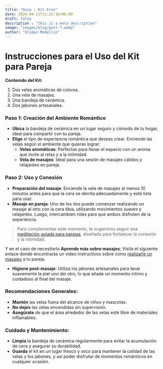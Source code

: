 ```yaml
---
title: "Guia : Kit Eros"
date: 2024-04-11T11:22:16+06:00
draft: false
description : "this is a meta description"
image: "images/blog/post-7.webp"
author: "Olimpo Medellin"
---
```


# Instrucciones para el Uso del Kit para Pareja

**Contenido del Kit:**
1. Dos velas aromáticas de colores.
2. Una vela de masajes.
3. Una bandeja de cerámica.
4. Dos jabones artesanales.

### Paso 1: Creación del Ambiente Romántico
- **Ubica** la bandeja de cerámica en un lugar seguro y cómodo de tu hogar, ideal para compartir con tu pareja.
- **Elige** el tipo de experiencia romántica que deseas crear. Enciende las velas según el ambiente que quieras lograr:
  - **Velas aromáticas**: Perfectas para llenar el espacio con un aroma que invite al relax y a la intimidad.
  - **Vela de masajes**: Ideal para una sesión de masajes cálidos y relajantes en pareja.

### Paso 2: Uso y Conexión
- **Preparación del masaje**: Enciende la vela de masajes al menos 10 minutos antes para que la cera se derrita adecuadamente y esté lista para usar.
- **Masaje en pareja**: Uno de los dos puede comenzar realizando un masaje al otro con la cera tibia, utilizando movimientos suaves y relajantes. Luego, intercambien roles para que ambos disfruten de la experiencia.

> Para complementar este momento, te sugerimos seguir una [meditación guiada para parejas](https://www.youtube.com/watch?v=4E4xl87Dcr8&t=17s), diseñada para fortalecer la conexión y la intimidad.

Y en el caso de necesitarlo **Aprende más sobre masajes**; Visita el siguiente enlace donde encontrarás un video instructivos sobre cómo [realizarle un masajes](#) a tu pareja.

- **Higiene post-masaje**: Utiliza los jabones artesanales para lavar suavemente la piel uno del otro, lo que añade un momento íntimo y cuidadoso al final del masaje.

### Recomendaciones Generales:
- **Mantén** las velas fuera del alcance de niños y mascotas.
- **No dejes** las velas encendidas sin supervisión.
- **Asegúrate** de que el área alrededor de las velas esté libre de materiales inflamables.

### Cuidado y Mantenimiento:
- **Limpia** la bandeja de cerámica regularmente para evitar la acumulación de cera y asegurar su durabilidad.
- **Guarda** el kit en un lugar fresco y seco para mantener la calidad de las velas y los jabones, y así poder disfrutar de momentos románticos en cualquier ocasión.
